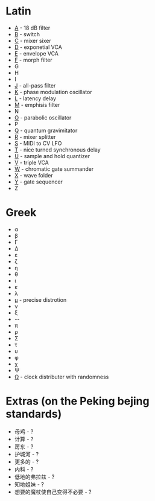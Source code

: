 # Latin
* [A](https://github.com/jackokring/KRTPluginA#a) - 18 dB filter
* [B](https://github.com/jackokring/KRTPluginA#b) - switch
* [C](https://github.com/jackokring/KRTPluginA#c) - mixer sixer
* [D](https://github.com/jackokring/KRTPluginA#d) - exponetial VCA
* [E](https://github.com/jackokring/KRTPluginA#e) - envelope VCA
* [F](https://github.com/jackokring/KRTPluginA#f) - morph filter
* G
* H
* I
* [J](https://github.com/jackokring/KRTPluginA#j) - all-pass filter
* [K](https://github.com/jackokring/KRTPluginA#k) - phase modulation oscillator
* [L](https://github.com/jackokring/KRTPluginA#l) - latency delay
* [M](https://github.com/jackokring/KRTPluginA#m) - emphisis filter
* N
* [O](https://github.com/jackokring/KRTPluginA#o) - parabolic oscillator
* P
* [Q](https://github.com/jackokring/KRTPluginA#q) - quantum gravimitator
* [R](https://github.com/jackokring/KRTPluginA#r) - mixer splitter
* [S](https://github.com/jackokring/KRTPluginA#s) - MIDI to CV LFO
* [T](https://github.com/jackokring/KRTPluginA#t) - nice turned synchronous delay
* [U](https://github.com/jackokring/KRTPluginA#u) - sample and hold quantizer
* [V](https://github.com/jackokring/KRTPluginA#v) - triple VCA
* [W](https://github.com/jackokring/KRTPluginA#w) - chromatic gate summander
* [X](https://github.com/jackokring/KRTPluginA#x) - wave folder
* [Y](https://github.com/jackokring/KRTPluginA#y) - gate sequencer
* Z

# Greek
* α
* β
* Γ
* Δ
* ε
* ζ
* η
* θ
* ι
* κ
* λ
* [μ](https://github.com/jackokring/KRTPluginA#μ) - precise distrotion
* ν
* ξ
* --
* π
* ρ
* Σ
* τ
* υ
* φ
* χ
* Ψ
* [Ω](https://github.com/jackokring/KRTPluginA#Ω) - clock distributer with randomness

# Extras (on the Peking bejing standards)
* 母鸡 - ?
* 计算 - ?
* 房东 - ?
* 护城河 - ?
* 更多的 - ?
* 内科 - ?
* 低地的弗拉兹 - ?
* 知地姐妹 - ?
* 想要的魔杖使自己变得不必要 - ?